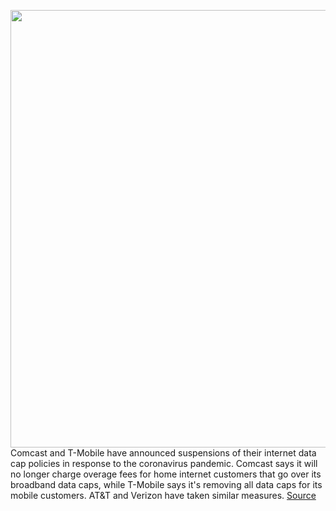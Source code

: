 <img src='https://cdn.vox-cdn.com/thumbor/DbvGxQ2aXY6uXxZqC5rdyUIa1I8=/0x0:2040x1360/1200x800/filters:focal(857x517:1183x843)/cdn.vox-cdn.com/uploads/chorus_image/image/66500171/acastro_180525_1777_comcast_0002.0.jpg' width='700px' /><br/>
Comcast and T-Mobile have announced suspensions of their internet data cap policies in response to the coronavirus pandemic. Comcast says it will no longer charge overage fees for home internet customers that go over its broadband data caps, while T-Mobile says it's removing all data caps for its mobile customers. AT&T and Verizon have taken similar measures.
<a href='https://www.theverge.com/2020/3/13/21179330/comcast-t-mobile-coronavirus-data-caps-hotspots-fcc'> Source <a/>